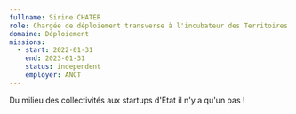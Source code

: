 ```yaml
---
fullname: Sirine CHATER
role: Chargée de déploiement transverse à l'incubateur des Territoires
domaine: Déploiement
missions:
  - start: 2022-01-31
    end: 2023-01-31
    status: independent
    employer: ANCT
---
```


Du milieu des collectivités aux startups d'Etat il n'y a qu'un pas !

